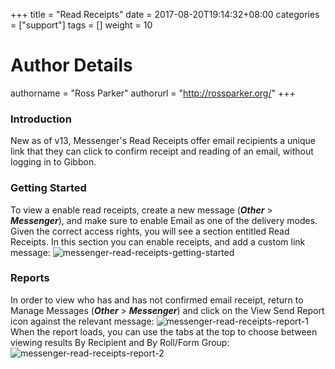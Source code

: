 +++
title = "Read Receipts"
date = 2017-08-20T19:14:32+08:00
categories = ["support"]
tags = []
weight = 10
# Author Details
authorname = "Ross Parker"
authorurl = "http://rossparker.org/"
+++

### Introduction

New as of v13, Messenger's Read Receipts offer email recipients a unique link that they can click to confirm receipt and reading of an email, without logging in to Gibbon.

### Getting Started

To view a enable read receipts, create a new message (___Other___ > ___Messenger___), and make sure to enable Email as one of the delivery modes. Given the correct access rights, you will see a section entitled Read Receipts. In this section you can enable receipts, and add a custom link message: ![messenger-read-receipts-getting-started](https://gibbonedu.org/wp-content/uploads/2016/11/Messenger-Read-Receipts-Getting-Started-1024x333.png)

### Reports

In order to view who has and has not confirmed email receipt, return to Manage Messages (___Other___ > ___Messenger___) and click on the View Send Report icon against the relevant message: ![messenger-read-receipts-report-1](https://gibbonedu.org/wp-content/uploads/2016/11/Messenger-Read-Receipts-Report-1.png) When the report loads, you can use the tabs at the top to choose between viewing results By Recipient and By Roll/Form Group: ![messenger-read-receipts-report-2](https://gibbonedu.org/wp-content/uploads/2016/11/Messenger-Read-Receipts-Report-2-1024x638.png)
